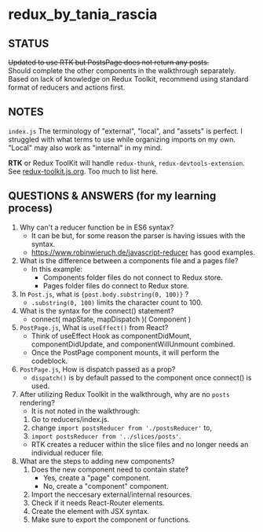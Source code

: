# redux_by_tania_rascia

## STATUS
~~Updated to use RTK but PostsPage does not return any posts.~~\
Should complete the other components in the walkthrough separately. Based on lack of knowledge on Redux Toolkit, recommend using standard format of reducers and actions first.

## NOTES
`index.js`
The terminology of "external", "local", and "assets" is perfect. I struggled with what terms to use while organizing imports on my own. "Local" may also work as "internal" in my mind.

**RTK** or Redux ToolKit will handle `redux-thunk`, `redux-devtools-extension`. See [redux-toolkit.js.org](https://redux-toolkit.js.org/). Too much to list here.



## QUESTIONS & ANSWERS (for my learning process)

1. Why can't a reducer function be in ES6 syntax?
   * It can be but, for some reason the parser is having issues with the syntax.
   * https://www.robinwieruch.de/javascript-reducer has good examples. 
2. What is the difference between a components file and a pages file?
   * In this example:
     * Components folder files do not connect to Redux store. 
     * Pages folder files do connect to Redux store.
3. In `Post.js`, what is `{post.body.substring(0, 100)}` ?
   * `.substring(0, 100)` limits the character count to 100. 
4. What is the syntax for the connect() statement?
   * connect( mapState, mapDispatch )( Component )
5. `PostPage.js`, What is `useEffect()` from React?
   * Think of useEffect Hook as componentDidMount, componentDidUpdate, and componentWillUnmount combined.
   * Once the PostPage component mounts, it will perform the codeblock.
6. `PostPage.js`, How is dispatch passed as a prop?
   * `dispatch()` is by default passed to the component once connect() is used.
7. After utilizing Redux Toolkit in the walkthrough, why are no `posts` rendering?
   * It is not noted in the walkthrough:
   1. Go to reducers/index.js.
   2. change `import postsReducer from './postsReducer'` to,
   3. `import postsReducer from '../slices/posts'`. 
   * RTK creates a reducer within the slice files and no longer needs an individual reducer file.
8. What are the steps to adding new components?
   1. Does the new component need to contain state?
      * Yes, create a "page" component.
      * No, create a "component" component.
   2. Import the neccesary external/internal resources.
   3. Check if it needs React-Router elements.
   4. Create the element with JSX syntax.
   5. Make sure to export the component or functions.

